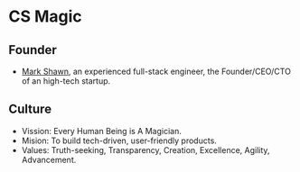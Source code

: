 # CS Magic

## Founder

- [Mark Shawn](https://github.com/markshawn2020), an experienced full-stack engineer, the Founder/CEO/CTO of an high-tech startup.

## Culture

- Vission: Every Human Being is A Magician.
- Mision: To build tech-driven, user-friendly products.
- Values: Truth-seeking, Transparency, Creation, Excellence, Agility, Advancement.


